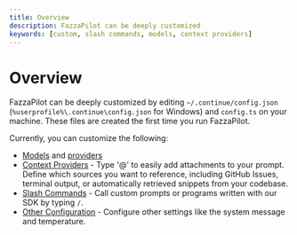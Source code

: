 ```yaml
---
title: Overview
description: FazzaPilot can be deeply customized
keywords: [custom, slash commands, models, context providers]
---
```


# Overview

FazzaPilot can be deeply customized by editing `~/.continue/config.json` (`%userprofile%\.continue\config.json` for Windows) and `config.ts` on your machine. These files are created the first time you run FazzaPilot.

Currently, you can customize the following:

- [Models](../model-setup/select-model.md) and [providers](../model-setup/select-provider.md)
- [Context Providers](./context-providers.md) - Type '@' to easily add attachments to your prompt. Define which sources you want to reference, including GitHub Issues, terminal output, or automatically retrieved snippets from your codebase.
- [Slash Commands](./slash-commands.md) - Call custom prompts or programs written with our SDK by typing `/`.
- [Other Configuration](../reference/config.mdx) - Configure other settings like the system message and temperature.
